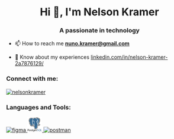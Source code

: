 <h1 align="center">Hi 👋, I'm Nelson Kramer</h1>
<h3 align="center">A passionate in technology</h3>

- 📫 How to reach me **nuno.kramer@gmail.com**

- 📄 Know about my experiences [linkedin.com/in/nelson-kramer-2a7876129/](linkedin.com/in/nelson-kramer-2a7876129/)

<h3 align="left">Connect with me:</h3>
<p align="left">
<a href="https://linkedin.com/in/nelsonkramer" target="blank"><img align="center" src="https://raw.githubusercontent.com/rahuldkjain/github-profile-readme-generator/master/src/images/icons/Social/linked-in-alt.svg" alt="nelsonkramer" height="30" width="40" /></a>
</p>

<h3 align="left">Languages and Tools:</h3>
<p align="left"> <a href="https://www.figma.com/" target="_blank" rel="noreferrer"> <img src="https://www.vectorlogo.zone/logos/figma/figma-icon.svg" alt="figma" width="40" height="40"/> </a> <a href="https://www.postgresql.org" target="_blank" rel="noreferrer"> <img src="https://raw.githubusercontent.com/devicons/devicon/master/icons/postgresql/postgresql-original-wordmark.svg" alt="postgresql" width="40" height="40"/> </a> <a href="https://postman.com" target="_blank" rel="noreferrer"> <img src="https://www.vectorlogo.zone/logos/getpostman/getpostman-icon.svg" alt="postman" width="40" height="40"/> </a> </p>
